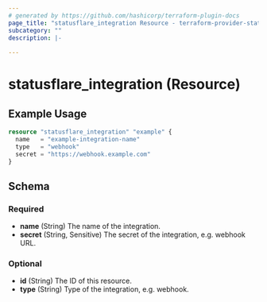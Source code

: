 ```yaml
---
# generated by https://github.com/hashicorp/terraform-plugin-docs
page_title: "statusflare_integration Resource - terraform-provider-statusflare"
subcategory: ""
description: |-
  
---
```


# statusflare_integration (Resource)



## Example Usage

```terraform
resource "statusflare_integration" "example" {
  name   = "example-integration-name"
  type   = "webhook"
  secret = "https://webhook.example.com"
}
```

<!-- schema generated by tfplugindocs -->
## Schema

### Required

- **name** (String) The name of the integration.
- **secret** (String, Sensitive) The secret of the integration, e.g. webhook URL.

### Optional

- **id** (String) The ID of this resource.
- **type** (String) Type of the integration, e.g. webhook.


